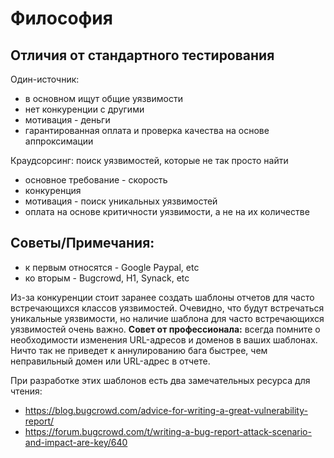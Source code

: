 # Философия

## Отличия от стандартного тестирования
Один-источник:
- в основном ищут общие уязвимости
- нет конкуренции с другими
- мотивация - деньги
- гарантированная оплата и проверка качества на основе аппроксимации

Краудсорсинг: поиск уязвимостей, которые не так просто найти
- основное требование - скорость
- конкуренция
- мотивация - поиск уникальных уязвимостей
- оплата на основе критичности уязвимости, а не на их количестве

## Советы/Примечания:

- к первым относятся - Google Paypal, etc
- ко вторым - Bugcrowd, H1, Synack, etc

Из-за конкуренции стоит заранее создать шаблоны отчетов для часто встречающихся классов уязвимостей. Очевидно, что будут встречаться уникальные уязвимости, но наличие шаблона для часто встречающихся уязвимостей очень важно. **Совет от профессионала:** всегда помните о необходимости изменения URL-адресов и доменов в ваших шаблонах. Ничто так не приведет к аннулированию бага быстрее, чем неправильный домен или URL-адрес в отчете.

При разработке этих шаблонов есть два замечательных ресурса для чтения:

- https://blog.bugcrowd.com/advice-for-writing-a-great-vulnerability-report/
- https://forum.bugcrowd.com/t/writing-a-bug-report-attack-scenario-and-impact-are-key/640
